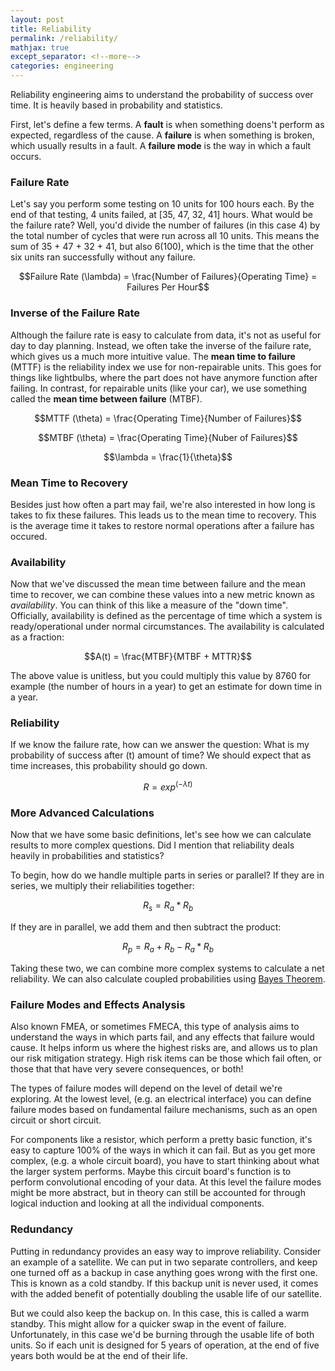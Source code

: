```yaml
---
layout: post
title: Reliability
permalink: /reliability/
mathjax: true
except_separator: <!--more-->
categories: engineering
---
```


Reliability engineering aims to understand the probability of success over time. It is heavily based in probability and statistics. 

<!--more-->

First, let's define a few terms. A **fault** is when something doens't perform as expected, regardless of the cause. A **failure** is when something is broken, which usually results in a fault. A **failure mode** is the way in which a fault occurs. 


### Failure Rate

Let's say you perform some testing on 10 units for 100 hours each. By the end of that testing, 4 units failed, at [35, 47, 32, 41] hours. What would be the failure rate? Well, you'd divide the number of failures (in this case 4) by the total number of cycles that were run across all 10 units. This means the sum of 35 + 47 + 32 + 41, but also 6(100), which is the time that the other six units ran successfully without any failure. 

$$Failure Rate (\lambda) = \frac{Number of Failures}{Operating Time} = Failures Per Hour$$


### Inverse of the Failure Rate

Although the failure rate is easy to calculate from data, it's not as useful for day to day planning. Instead, we often take the inverse of the failure rate, which gives us a much more intuitive value. The **mean time to failure** (MTTF) is the reliability index we use for non-repairable units. This goes for things like lightbulbs, where the part does not have anymore function after failing. In contrast, for repairable units (like your car), we use something called the **mean time between failure** (MTBF). 

$$MTTF (\theta) = \frac{Operating Time}{Number of Failures}$$

$$MTBF (\theta) = \frac{Operating Time}{Nuber of Failures}$$

$$\lambda = \frac{1}{\theta}$$


### Mean Time to Recovery

Besides just how often a part may fail, we're also interested in how long is takes to fix these failures. This leads us to the mean time to recovery. This is the average time it takes to restore normal operations after a failure has occured. 


### Availability

Now that we've discussed the mean time between failure and the mean time to recover, we can combine these values into a new metric known as *availability*. You can think of this like a measure of the "down time". Officially, availability is defined as the percentage of time which a system is ready/operational under normal circumstances. The availability is calculated as a fraction:

$$A(t) = \frac{MTBF}{MTBF + MTTR}$$

The above value is unitless, but you could multiply this value by 8760 for example (the number of hours in a year) to get an estimate for down time in a year. 


### Reliability

If we know the failure rate, how can we answer the question: What is my probability of success after (t) amount of time? We should expect that as time increases, this probability should go down. 

$$R = exp^(- \lambda t)$$


### More Advanced Calculations

Now that we have some basic definitions, let's see how we can calculate results to more complex questions. Did I mention that reliability deals heavily in probabilities and statistics?  

To begin, how do we handle multiple parts in series or parallel? If they are in series, we multiply their reliabilities together:

$$R_s = R_a * R_b$$

If they are in parallel, we add them and then subtract the product:

$$R_p = R_a + R_b - R_a*R_b$$

Taking these two, we can combine more complex systems to calculate a net reliability. We can also calculate coupled probabilities using [Bayes Theorem](/notes/bayes).

### Failure Modes and Effects Analysis

Also known FMEA, or sometimes FMECA, this type of analysis aims to understand the ways in which parts fail, and any effects that failure would cause. It helps inform us where the highest risks are, and allows us to plan our risk mitigation strategy. High risk items can be those which fail often, or those that that have very severe consequences, or both!

The types of failure modes will depend on the level of detail we're exploring. At the lowest level, (e.g. an electrical interface) you can define failure modes based on fundamental failure mechanisms, such as an open circuit or short circuit. 

For components like a resistor, which perform a pretty basic function, it's easy to capture 100% of the ways in which it can fail. But as you get more complex, (e.g. a whole circuit board), you have to start thinking about what the larger system performs. Maybe this circuit board's function is to perform convolutional encoding of your data. At this level the failure modes might be more abstract, but in theory can still be accounted for through logical induction and looking at all the individual components. 


### Redundancy

Putting in redundancy provides an easy way to improve reliability. Consider an example of a satellite. We can put in two separate controllers, and keep one turned off as a backup in case anything goes wrong with the first one. This is known as a cold standby. If this backup unit is never used, it comes with the added benefit of potentially doubling the usable life of our satellite. 

But we could also keep the backup on. In this case, this is called a warm standby. This might allow for a quicker swap in the event of failure. Unfortunately, in this case we'd be burning through the usable life of both units. So if each unit is designed for 5 years of operation, at the end of five years both would be at the end of their life. 








